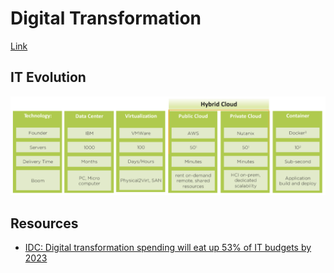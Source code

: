 # Digital Transformation

[Link](https://www.youtube.com/watch?v=_fi5Zf0OZks)

## IT Evolution

![IT Evolution](images/IT_Evolution.png)

## Resources

- [IDC: Digital transformation spending will eat up 53% of IT budgets by 2023](https://www.techrepublic.com/article/idc-digital-transformation-spending-will-eat-up-50-of-it-budgets-by-2023/)
